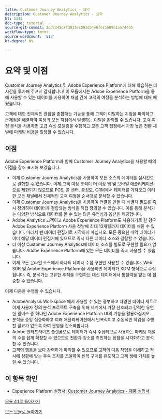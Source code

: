 ```yaml
---
title: Customer Journey Analytics - 요약
description: Customer Journey Analytics - 요약
kt: 5342
doc-type: tutorial
source-git-commit: 2cdc145d7f3933ec593db4e6f67b60961a674405
workflow-type: tm+mt
source-wordcount: '518'
ht-degree: 0%

---
```


# 요약 및 이점

Customer Journey Analytics 및 Adobe Experience Platform에 대해 학습하는 데 시간을 투자해 주셔서 감사합니다!
이 모듈에서는 Adobe Experience Platform을 통해 사용할 수 있는 데이터를 사용하여 채널 간에 고객의 여정을 분석하는 방법에 대해 배웠습니다.

고객에 대한 전체적인 관점을 종합하는 기능을 통해 고객이 이탈하는 지점을 파악하고 문제점을 해결하여 여정의 모든 지점에서 발생하는 이탈을 완화할 수 있습니다.
고객 여정 분석을 사용하면 고급 속성 모델링을 수행하고 모든 고객 접점에서 가장 높은 전환 채널에 마케팅 비용을 할당할 수 있습니다.

## 이점

Adobe Experience Platform과 함께 Customer Journey Analytics을 사용할 때의 이점을 강조 표시해 보겠습니다.

- 이제 Customer Journey Analytics을 사용하여 모든 소스의 데이터를 실시간으로 결합할 수 있습니다. 이제 고객 여정 분석이 더 이상 웹 및 모바일 애플리케이션으로 제한되지 않으므로 POS, 콜 센터, 충성도, CRM에서 데이터를 가져오고 이러한 모든 채널에서 전체적인 고객 여정을 순서대로 분석할 수 있습니다.
- 이제 Customer Journey Analytics을 사용하여 연결을 만들 때 식별자 필드를 즉시 정의하여 데이터가 결합되는 방식을 직접 정의할 수 있습니다. 이를 통해 분석가는 다양한 방식으로 데이터를 볼 수 있는 많은 유연성과 옵션을 제공합니다.
- Adobe Analytics 고객이고 Adobe Experience Platform도 사용하기로 한 경우 Adobe Experience Platform 사용 첫날에 최대 13개월까지 데이터를 채울 수 있습니다. 따라서 빈 데이터 편집기로 시작하지 마십시오. 모든 중요한 내역 데이터가 이미 해당 데이터 편집기에 있으므로 즉시 다른 데이터 소스와 결합할 수 있습니다.
- 더 이상 Customer Journey Analytics에 데이터 소스를 별도로 구현할 필요가 없습니다. Adobe Experience Platform에 있는 모든 데이터를 즉시 사용할 수 있습니다.
- 이제 모든 온라인 소스에서 하나의 데이터 수집 구현만 사용할 수 있습니다. Web SDK 및 Adobe Experience Platform을 사용하면 데이터가 XDM 형식으로 수집됩니다. 즉, 분석가는 고유한 추적을 구현하는 대신 데이터에서 통찰력을 얻는 데 집중할 수 있습니다.

이제 다음을 수행할 수 있습니다.

- AdobeAnalysis Workspace 에서 사용할 수 있는 풍부하고 다양한 데이터 세트로 이제 사용자 정의 분석 프로젝트 구축을 위해 세계에서 가장 선호되고 강력한 유연한 캔버스 중 하나인 Adobe Experience Platform UI의 기능을 활용하십시오.
- 분석을 중앙 집중화하고 여러 애플리케이션에서 반복적이고 수동적인 작업을 수행할 필요가 없도록 하여 운영을 간소화합니다.
- Adobe 엔터프라이즈 플랫폼으로 데이터가 즉시 수집되므로 사용하는 마케팅 채널의 수를 쉽게 확장할 수 있으므로 전환과 감소를 촉진하는 접점을 시각화하고 분석할 수 있습니다.
- 고객의 행동을 보다 강력하게 파악할 수 있으므로 고객의 다음 작업을 이해하고 적시에 상황에 맞는 후속 조치를 조율하여 반복 구매를 유도하고 고객 생애 가치를 높일 수 있습니다.

## 이 항목 확인

- Experience Platform 설명서: [Customer Journey Analytics - 제품 설명서](https://experienceleague.adobe.com/docs/analytics-platform/using/cja-landing.html?lang=ko)

[모듈 4.1로 돌아가기](./customer-journey-analytics-build-a-dashboard.md)

[모든 모듈로 돌아가기](../../../overview.md)
